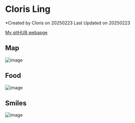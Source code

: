 # Cloris Ling
*Created by Cloris on 20250223 Last Updated on 20250223

[My gitHUB webapge](https://github.com/110701081) 

## Map
![image](https://github.com/user-attachments/assets/298d87e7-78f2-42fe-9efa-44ac4bda5676)

## Food
![image](https://github.com/user-attachments/assets/df1ea4e0-c66f-467f-98a5-f30667a8a077)

## Smiles 
![image](https://github.com/user-attachments/assets/786c8b2a-4455-4625-a307-6cc4088cdfa1)
